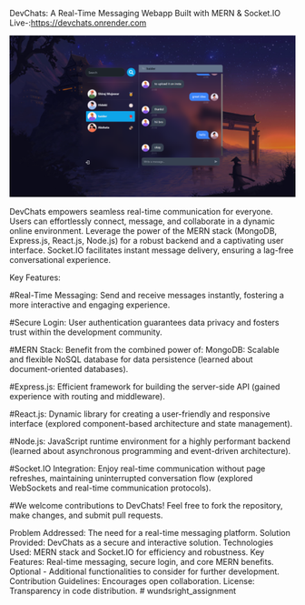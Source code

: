 DevChats: A Real-Time Messaging Webapp Built with MERN & Socket.IO
Live-:https://devchats.onrender.com

![Project Screenshot](project.png)

DevChats empowers seamless real-time communication for everyone. Users can effortlessly connect, message, and collaborate in a dynamic online environment. Leverage the power of the MERN stack (MongoDB, Express.js, React.js, Node.js) for a robust backend and a captivating user interface. Socket.IO facilitates instant message delivery, ensuring a lag-free conversational experience.

Key Features:

#Real-Time Messaging: Send and receive messages instantly, fostering a more interactive and engaging experience.

#Secure Login: User authentication guarantees data privacy and fosters trust within the development community.

#MERN Stack: Benefit from the combined power of: MongoDB: Scalable and flexible NoSQL database for data persistence (learned about document-oriented databases).

#Express.js: Efficient framework for building the server-side API (gained experience with routing and middleware).

#React.js: Dynamic library for creating a user-friendly and responsive interface (explored component-based architecture and state management).

#Node.js: JavaScript runtime environment for a highly performant backend (learned about asynchronous programming and event-driven architecture).

#Socket.IO Integration: Enjoy real-time communication without page refreshes, maintaining uninterrupted conversation flow (explored WebSockets and real-time communication protocols).

#We welcome contributions to DevChats! Feel free to fork the repository, make changes, and submit pull requests.


Problem Addressed: The need for a real-time messaging platform.
Solution Provided: DevChats as a secure and interactive solution.
Technologies Used: MERN stack and Socket.IO for efficiency and robustness.
Key Features: Real-time messaging, secure login, and core MERN benefits.
Optional - Additional functionalities to consider for further development.
Contribution Guidelines: Encourages open collaboration.
License: Transparency in code distribution.
#   w u n d s r i g h t _ a s s i g n m e n t 
 
 